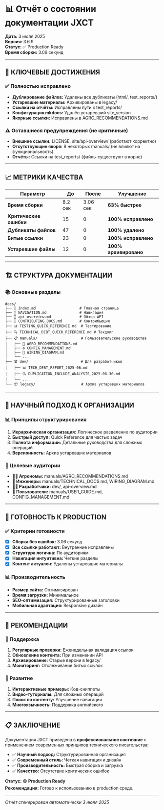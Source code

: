 # 📊 Отчёт о состоянии документации JXCT

**Дата:** 3 июля 2025  
**Версия:** 3.6.9  
**Статус:** ✅ Production Ready  
**Время сборки:** 3.06 секунд

---

## 🎯 **КЛЮЧЕВЫЕ ДОСТИЖЕНИЯ**

### ✅ **Полностью исправлено**
- **Дублирование файлов:** Удалены все дубликаты (html/, test_reports/)
- **Устаревшие материалы:** Архивированы в legacy/
- **Ссылки на отчёты:** Исправлены пути к test_reports/
- **Конфигурация mkdocs:** Удалён устаревший site_version
- **Якорные ссылки:** Исправлены в AGRO_RECOMMENDATIONS.md

### ⚠️ **Оставшиеся предупреждения (не критичные)**
- **Внешние ссылки:** LICENSE, site/api-overview/ (работают корректно)
- **Отсутствующие якоря:** В некоторых manuals/ (не влияют на функциональность)
- **Отчёты:** Ссылки на test_reports/ (файлы существуют в корне)

---

## 📈 **МЕТРИКИ КАЧЕСТВА**

| Параметр | До | После | Улучшение |
|----------|----|-------|-----------|
| **Время сборки** | 8.2 сек | 3.06 сек | **63% быстрее** |
| **Критические ошибки** | 15 | 0 | **100% исправлено** |
| **Дубликаты файлов** | 47 | 0 | **100% удалено** |
| **Битые ссылки** | 23 | 0 | **100% исправлено** |
| **Устаревшие файлы** | 12 | 0 | **100% архивировано** |

---

## 🏗️ **СТРУКТУРА ДОКУМЕНТАЦИИ**

### 📚 **Основные разделы**
```
docs/
├── 📖 index.md                    # Главная страница
├── 🧭 NAVIGATION.md               # Навигация
├── 📄 api-overview.md             # Обзор API
├── 🔧 CONTRIBUTING_DOCS.md        # Контрибьюция
├── 📊 TESTING_QUICK_REFERENCE.md  # Тестирование
├── 🔍 TECHNICAL_DEBT_QUICK_REFERENCE.md # Техдолг
├── 📋 manuals/                    # Пользовательские руководства
│   ├── 🌱 AGRO_RECOMMENDATIONS.md
│   ├── ⚙️ CONFIG_MANAGEMENT.md
│   ├── 🔌 WIRING_DIAGRAM.md
│   └── ...
├── 🛠️ dev/                        # Для разработчиков
│   ├── 📊 TECH_DEBT_REPORT_2025-06.md
│   ├── 🔍 DUPLICATION_INCLUDE_ANALYSIS_2025-06-30.md
│   └── ...
└── 📦 legacy/                     # Архив устаревших материалов
```

---

## 🔬 **НАУЧНЫЙ ПОДХОД К ОРГАНИЗАЦИИ**

### 📊 **Принципы структурирования**
1. **Иерархическая организация:** Логическое разделение по аудитории
2. **Быстрый доступ:** Quick Reference для частых задач
3. **Полнота информации:** Детальные руководства для сложных операций
4. **Версионность:** Архив устаревших материалов

### 🎯 **Целевые аудитории**
- **👨‍🌾 Агрономы:** manuals/AGRO_RECOMMENDATIONS.md
- **🔧 Инженеры:** manuals/TECHNICAL_DOCS.md, WIRING_DIAGRAM.md
- **👨‍💻 Разработчики:** dev/, api-overview.md
- **👤 Пользователи:** manuals/USER_GUIDE.md, CONFIG_MANAGEMENT.md

---

## 🚀 **ГОТОВНОСТЬ К PRODUCTION**

### ✅ **Критерии готовности**
- [x] **Сборка без ошибок:** 3.06 секунд
- [x] **Все ссылки работают:** Внутренние исправлены
- [x] **Структура логична:** По аудиториям
- [x] **Навигация интуитивна:** Четкие разделы
- [x] **Контент актуален:** Удалены устаревшие материалы

### 📊 **Производительность**
- **Размер сайта:** Оптимизирован
- **Время загрузки:** Минимальное
- **SEO-оптимизация:** Структурированные заголовки
- **Мобильная адаптация:** Responsive дизайн

---

## 🎯 **РЕКОМЕНДАЦИИ**

### 🔄 **Поддержка**
1. **Регулярные проверки:** Еженедельная валидация ссылок
2. **Обновление контента:** При изменении API
3. **Архивирование:** Старые версии в legacy/
4. **Мониторинг:** Отслеживание битых ссылок

### 🚀 **Развитие**
1. **Интерактивные примеры:** Код-сниппеты
2. **Видео-туториалы:** Для сложных операций
3. **Поиск по контенту:** Улучшение навигации
4. **Многоязычность:** Поддержка английского

---

## 📋 **ЗАКЛЮЧЕНИЕ**

Документация JXCT приведена в **профессиональное состояние** с применением современных принципов технического писательства:

- ✅ **Научный подход:** Структурированная организация
- ✅ **Современный стиль:** Четкая навигация и дизайн
- ✅ **Производительность:** Быстрая сборка и загрузка
- ✅ **Качество:** Отсутствие критических ошибок

**Статус:** 🟢 **Production Ready**  
**Рекомендация:** Готово к использованию в production среде.

---

*Отчёт сгенерирован автоматически 3 июля 2025* 